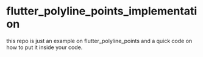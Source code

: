 # flutter_polyline_points_implementation
this repo is just an example on flutter_polyline_points and a quick code on how to put it inside your code.
